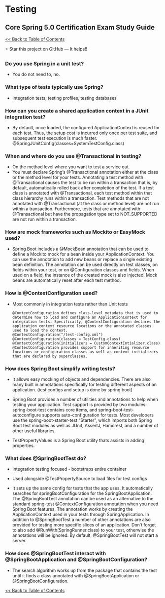 # Testing
## Core Spring 5.0 Certification Exam Study Guide

[<< Back to Table of Contents](README.md)

:star: Star this project on GitHub — It helps!!

### Do you use Spring in a unit test?

- You do not need to, no.

### What type of tests typically use Spring?

- Integration tests, testing profiles, testing databases

### How can you create a shared application context in a JUnit integration test?

- By default, once loaded, the configured ApplicationContext is reused for each test. Thus, the setup cost is incurred only once per test suite, and subsequent test execution is much faster. 
@SpringJUnitConfig(classes=SystemTestConfig.class)

### When and where do you use @Transactional in testing?

- On the method level where you want to test a service out.
- You must declare Spring’s @Transactional annotation either at the class or the method level for your tests. Annotating a test method with @Transactional causes the test to be run within a transaction that is, by default, automatically rolled back after completion of the test. If a test class is annotated with @Transactional, each test method within that class hierarchy runs within a transaction. Test methods that are not annotated with @Transactional (at the class or method level) are not run within a transaction. Furthermore, tests that are annotated with @Transactional but have the propagation type set to NOT_SUPPORTED are not run within a transaction.

### How are mock frameworks such as Mockito or EasyMock used?

- Spring Boot includes a @MockBean annotation that can be used to define a Mockito mock for a bean inside your ApplicationContext. You can use the annotation to add new beans or replace a single existing bean definition. The annotation can be used directly on test classes, on fields within your test, or on @Configuration classes and fields. When used on a field, the instance of the created mock is also injected. Mock beans are automatically reset after each test method.

### How is @ContextConfiguration used?

- Most commonly in integration tests rather than Unit tests

      @ContextConfiguration defines class-level metadata that is used to determine how to load and configure an ApplicationContext for integration tests. Specifically, @ContextConfiguration declares the application context resource locations or the annotated classes used to load the context.
      @ContextConfiguration("/test-config.xml")
      @ContextConfiguration(classes = TestConfig.class)
      @ContextConfiguration(initializers = CustomContextIntializer.class)
      @ContextConfiguration provides support for inheriting resource locations or configuration classes as well as context initializers that are declared by superclasses.

### How does Spring Boot simplify writing tests?

- It allows easy mocking of objects and dependencies. There are also many built in annotations specifically for testing different aspects of an application. (test configs and setup is done by spring boot)
- Spring Boot provides a number of utilities and annotations to help when testing your application. Test support is provided by two modules: spring-boot-test contains core items, and spring-boot-test-autoconfigure supports auto-configuration for tests. Most developers use the spring-boot-starter-test “Starter”, which imports both Spring Boot test modules as well as JUnit, AssertJ, Hamcrest, and a number of other useful libraries.

- TestPropertyValues is a Spring Boot utility thats assists in adding properties.

### What does @SpringBootTest do?

- Integration testing focused - bootstraps entire container

- Used alongside @TestPropertySource to load files for test configs

- It sets up the same config for tests that the app uses. It automatically searches for springBootConfiguration for the SpringBootApplication. The @SpringBootTest annotation can be used as an alternative to the standard spring-test @ContextConfiguration annotation when you need Spring Boot features. The annotation works by creating the ApplicationContext used in your tests through SpringApplication. In addition to @SpringBootTest a number of other annotations are also provided for testing more specific slices of an application. Don’t forget to also add @RunWith(SpringRunner.class) to your test, otherwise the annotations will be ignored. By default, @SpringBootTest will not start a server.

### How does @SpringBootTest interact with @SpringBootApplication and @SpringBootConfiguration?

- The search algorithm works up from the package that contains the test until it finds a class annotated with @SpringBootApplication or @SpringBootConfiguration.


[<< Back to Table of Contents](README.md)










